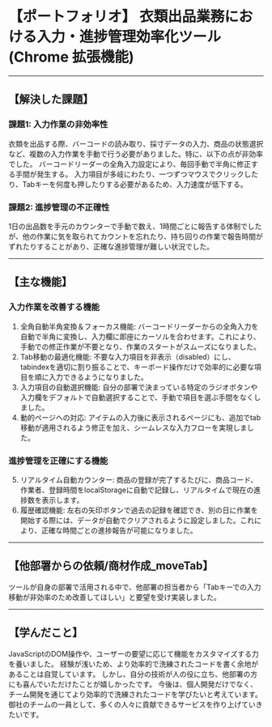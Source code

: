 # 【ポートフォリオ】 衣類出品業務における入力・進捗管理効率化ツール (Chrome 拡張機能)
- - -
## 【解決した課題】
### 課題1: 入力作業の非効率性
衣類を出品する際、バーコードの読み取り、採寸データの入力、商品の状態選択など、複数の入力作業を手動で行う必要がありました。特に、以下の点が非効率でした。
バーコードリーダーの全角入力設定により、毎回手動で半角に修正する手間が発生する。
入力項目が多岐にわたり、一つずつマウスでクリックしたり、Tabキーを何度も押したりする必要があるため、入力速度が低下する。

### 課題2: 進捗管理の不正確性
1日の出品数を手元のカウンターで手動で数え、1時間ごとに報告する体制でしたが、他の作業に気を取られてカウントを忘れたり、持ち回りの作業で報告時間がずれたりすることがあり、正確な進捗管理が難しい状況でした。
- - -
## 【主な機能】
### 入力作業を改善する機能
1. 全角自動半角変換＆フォーカス機能: バーコードリーダーからの全角入力を自動で半角に変換し、入力欄に即座にカーソルを合わせます。これにより、手動での修正作業が不要となり、作業のスタートがスムーズになりました。
2. Tab移動の最適化機能: 不要な入力項目を非表示（disabled）にし、tabindexを適切に割り振ることで、キーボード操作だけで効率的に必要な項目を順に入力できるようになりました。
3. 入力項目の自動選択機能: 自分の部署で決まっている特定のラジオボタンや入力欄をデフォルトで自動選択することで、手動で項目を選ぶ手間をなくしました。
4. 動的ページへの対応: アイテムの入力後に表示されるページにも、追加でtab移動が適用されるよう修正を加え、シームレスな入力フローを実現しました。

### 進捗管理を正確にする機能
5. リアルタイム自動カウンター: 商品の登録が完了するたびに、商品コード、作業者、登録時間をlocalStorageに自動で記録し、リアルタイムで現在の進捗数を表示します。
6. 履歴確認機能: 左右の矢印ボタンで過去の記録を確認でき、別の日に作業を開始する際には、データが自動でクリアされるように設定しました。これにより、正確な時間ごとの進捗報告が可能になりました。
- - -
## 【他部署からの依頼/商材作成_moveTab】
ツールが自身の部署で活用される中で、他部署の担当者から「Tabキーでの入力移動が非効率のため改善してほしい」と要望を受け実装しました。
- - -
## 【学んだこと】
JavaScriptのDOM操作や、ユーザーの要望に応じて機能をカスタマイズする力を養いました。
経験が浅いため、より効率的で洗練されたコードを書く余地があることは自覚しています。
しかし、自分の技術が人の役に立ち、他部署の方にも喜んでいただけたことが嬉しかったです。
今後は、個人開発だけでなく、チーム開発を通じてより効率的で洗練されたコードを学びたいと考えています。
御社のチームの一員として、多くの人々に貢献できるサービスを作り上げていきたいです。
